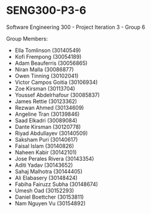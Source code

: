 # SENG300-P3-6
Software Engineering 300 - Project Iteration 3 - Group 6 

Group Members:
* Ella Tomlinson (30140549)
* Kofi Frempong (30054189)
* Adam Beauferris (30056865)
* Niran Malla (30086877)
* Owen Tinning (30102041)
* Victor Campos Goitia (30106934)
* Zoe Kirsman (30113704)
* Youssef Abdelrhafour (30085837)
* James Rettie (30123362)
* Rezwan Ahmed (30134609)
* Angeline Tran (30139846)
* Saad Elkadri (30089084)
* Dante Kirsman (30120778)
* Riyad Abdullayev (30140509)
* Saksham Puri (30140617)
* Faisal Islam (30140826)
* Naheen Kabir (30142101)
* Jose Perales Rivera (30143354)
* Aditi Yadav (30143652)
* Sahaj Malhotra (30144405)
* Ali Elabasery (30148424)
* Fabiha Fairuzz Subha (30148674)
* Umesh Oad (30152293)
* Daniel Boettcher (30153811)
* Nam Nguyen Vu (30154892)
